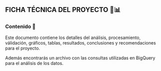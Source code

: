 ## FICHA TÉCNICA DEL PROYECTO :pushpin::bar_chart:

### Contenido :dart:

Este documento contiene los detalles del análisis, procesamiento, válidación, gráficos, tablas, resultados, conclusiones y recomendaciones para el proyecto.

Además encontrarás un archivo con las consultas utilizadas en BigQuery para el análisis de los datos.


